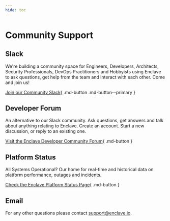 ```yaml
---
hide: toc
---
```


# Community Support

## Slack

We're building a community space for Engineers, Developers, Architects, Security Professionals, DevOps Practitioners and Hobbyists using Enclave to ask questions, get help from the team and interact with each other. Come and join us!

[Join our Community Slack](https://enclave.io/slack){ .md-button .md-button--primary } 

## Developer Forum

An alternative to our Slack community. Ask questions, get answers and talk about anything relating to Enclave. Create an account. Start a new discussion, or reply to an existing one.

[Visit the Enclave Developer Community Forum](https://community.enclave.io/){ .md-button }

## Platform Status

All Systems Operational? Our home for real-time and historical data on platform performance, outages and incidents.

[Check the Enclave Platform Status Page](http://status.enclave-networks.com/){ .md-button }

## Email

For any other questions please contact [support@enclave.io](mailto:support@enclave.io).